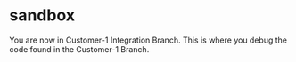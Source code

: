 # sandbox
You are now in Customer-1 Integration Branch.
This is where you debug the code found in the Customer-1 Branch.
